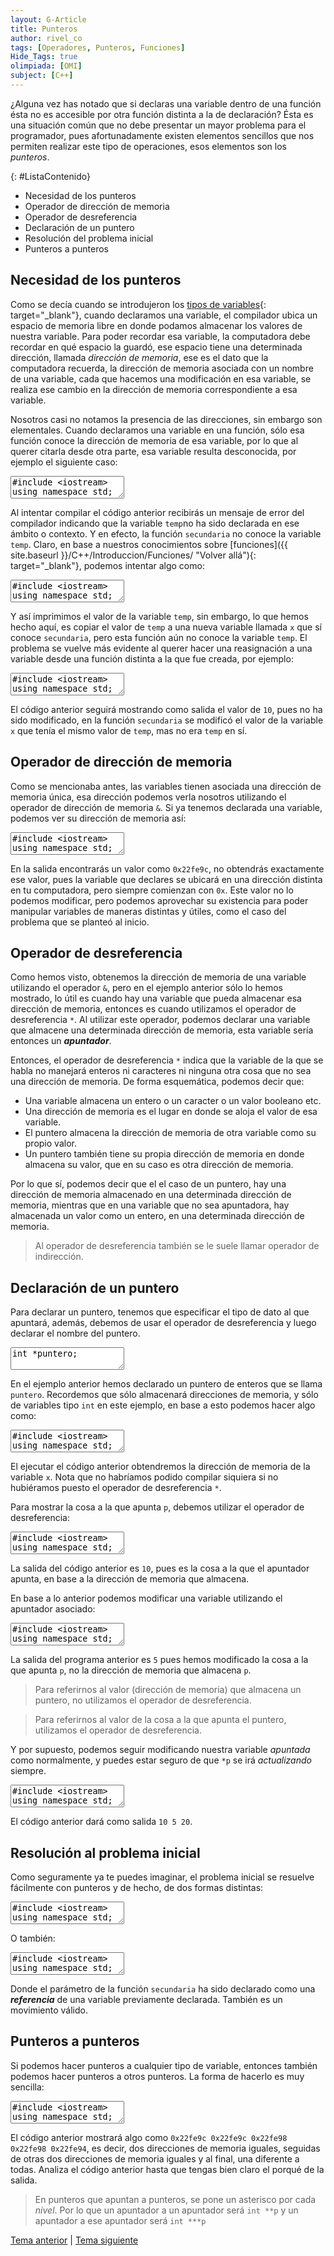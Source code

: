 ```yaml
---
layout: G-Article
title: Punteros
author: rivel_co
tags: [Operadores, Punteros, Funciones]
Hide_Tags: true
olimpiada: [OMI]
subject: [C++]
---
```


¿Alguna vez has notado que si declaras una variable dentro de una función ésta no es accesible por otra función distinta a la de declaración? Ésta es una situación común que no debe presentar un mayor problema para el programador, pues afortunadamente existen elementos sencillos que nos permiten realizar este tipo de operaciones, esos elementos son los *punteros*.

{: #ListaContenido}
- Necesidad de los punteros
- Operador de dirección de memoria
- Operador de desreferencia
- Declaración de un puntero
- Resolución del problema inicial
- Punteros a punteros

## Necesidad de los punteros

Como se decía cuando se introdujeron los [tipos de variables]({{site.baseurl}}/C++/Introduccion/Variables/ "Volver allá"){: target="_blank"}, cuando declaramos una variable, el compilador ubica un espacio de memoria libre en donde podamos almacenar los valores de nuestra variable. Para poder recordar esa variable, la computadora debe recordar en qué espacio la guardó, ese espacio tiene una determinada dirección, llamada *dirección de memoria*, ese es el dato que la computadora recuerda, la dirección de memoria asociada con un nombre de una variable, cada que hacemos una modificación en esa variable, se realiza ese cambio en la dirección de memoria correspondiente a esa variable.

Nosotros casi no notamos la presencia de las direcciones, sin embargo son elementales. Cuando declaramos una variable en una función, sólo esa función conoce la dirección de memoria de esa variable, por lo que al querer citarla desde otra parte, esa variable resulta desconocida, por ejemplo el siguiente caso:

<textarea class="editor">
#include &lt;iostream&gt;
using namespace std;

void secundaria(void){
    cout << temp;
    return;
}

int main(){
    int temp = 10;
    
    secundaria();
    
    return 0;
}</textarea>

Al intentar compilar el código anterior recibirás un mensaje de error del compilador indicando que la variable `temp`no ha sido declarada en ese ámbito o contexto. Y en efecto, la función `secundaria` no conoce la variable `temp`. Claro, en base a nuestros conocimientos sobre [funciones]({{ site.baseurl }}/C++/Introduccion/Funciones/ "Volver allá"){: target="_blank"}, podemos intentar algo como:

<textarea class="editor">
#include &lt;iostream&gt;
using namespace std;

void secundaria(int x){
    cout << x;
    return;
}

int main(){
    int temp = 10;
    
    secundaria(temp);
    
    return 0;
}</textarea>

Y así imprimimos el valor de la variable `temp`, sin embargo, lo que hemos hecho aquí, es copiar el valor de `temp` a una nueva variable llamada `x` que sí conoce `secundaria`, pero esta función aún no conoce la variable `temp`. El problema se vuelve más evidente al querer hacer una reasignación a una variable desde una función distinta a la que fue creada, por ejemplo:

<textarea class="editor">
#include &lt;iostream&gt;
using namespace std;

void secundaria(int x){
    x = 5;
    return;
}

int main(){
    int temp = 10;
    secundaria(temp);
    cout << temp;
    
    return 0;
}</textarea>

El código anterior seguirá mostrando como salida el valor de `10`, pues no ha sido modificado, en la función `secundaria` se modificó el valor de la variable `x` que tenía el mismo valor de `temp`, mas no era `temp` en sí.

## Operador de dirección de memoria

Como se mencionaba antes, las variables tienen asociada una dirección de memoria única, esa dirección podemos verla nosotros utilizando el operador de dirección de memoria `&`. Si ya tenemos declarada una variable, podemos ver su dirección de memoria así:

<textarea class="editor">
#include &lt;iostream&gt;
using namespace std;

int main(){
    int x = 10;
    
    cout << &x;
    
    return 0;
}</textarea>

En la salida encontrarás un valor como `0x22fe9c`, no obtendrás exactamente ese valor, pues la variable que declares se ubicará en una dirección distinta en tu computadora, pero siempre comienzan con `0x`. Este valor no lo podemos modificar, pero podemos aprovechar su existencia para poder manipular variables de maneras distintas y útiles, como el caso del problema que se planteó al inicio.

## Operador de desreferencia

Como hemos visto, obtenemos la dirección de memoria de una variable utilizando el operador `&`, pero en el ejemplo anterior sólo lo hemos mostrado, lo útil es cuando hay una variable que pueda almacenar esa dirección de memoria, entonces es cuando utilizamos el operador de desreferencia `*`. Al utilizar este operador, podemos declarar una variable que almacene una determinada dirección de memoria, esta variable sería entonces un ***apuntador***.

Entonces, el operador de desreferencia `*` indica que la variable de la que se habla no manejará enteros ni caracteres ni ninguna otra cosa que no sea una dirección de memoria. De forma esquemática, podemos decir que:

- Una variable almacena un entero o un caracter o un valor booleano etc.
- Una dirección de memoria es el lugar en donde se aloja el valor de esa variable.
- El puntero almacena la dirección de memoria de otra variable como su propio valor.
- Un puntero también tiene su propia dirección de memoria en donde almacena su valor, que en su caso es otra dirección de memoria.

Por lo que sí, podemos decir que el el caso de un puntero, hay una dirección de memoria almacenado en una determinada dirección de memoria, mientras que en una variable que no sea apuntadora, hay almacenada un valor como un entero, en una determinada dirección de memoria.

> Al operador de desreferencia también se le suele llamar operador de indirección.

## Declaración de un puntero

Para declarar un puntero, tenemos que especificar el tipo de dato al que apuntará, además, debemos de usar el operador de desreferencia y luego declarar el nombre del puntero.

<textarea class="editor">
int *puntero;</textarea>

En el ejemplo anterior hemos declarado un puntero de enteros que se llama `puntero`. Recordemos que sólo almacenará direcciones de memoria, y sólo de variables tipo `int` en este ejemplo, en base a esto podemos hacer algo como:

<textarea class="editor">
#include &lt;iostream&gt;
using namespace std;

int main(){
    int x = 10;
    int *p;
    p = &x;
    
    cout << p;
    
    return 0;
}</textarea>

El ejecutar el código anterior obtendremos la dirección de memoria de la variable `x`. Nota que no habríamos podido compilar siquiera si no hubiéramos puesto el operador de desreferencia `*`.

Para mostrar la cosa a la que apunta `p`, debemos utilizar el operador de desreferencia:

<textarea class="editor">
#include &lt;iostream&gt;
using namespace std;

int main(){
    int x = 10;
    int *p;
    p = &x;
    
    cout << *p;
    
    return 0;
}</textarea>

La salida del código anterior es `10`, pues es la cosa a la que el apuntador apunta, en base a la dirección de memoria que almacena.

En base a lo anterior podemos modificar una variable utilizando el apuntador asociado:

<textarea class="editor">
#include &lt;iostream&gt;
using namespace std;

int main(){
    int x = 10;
    int *p;
    p = &x;
    
    *p = 5;
    
    cout << x;
    
    return 0;
}</textarea>

La salida del programa anterior es `5` pues hemos modificado la cosa a la que apunta `p`, no la dirección de memoria que almacena `p`.

> Para referirnos al valor (dirección de memoria) que almacena un puntero, no utilizamos el operador de desreferencia.

> Para referirnos al valor de la cosa a la que apunta el puntero, utilizamos el operador de desreferencia.

Y por supuesto, podemos seguir modificando nuestra variable *apuntada* como normalmente, y puedes estar seguro de que `*p` se irá *actualizando* siempre.

<textarea class="editor">
#include &lt;iostream&gt;
using namespace std;

int main(){
    int x = 10;
    int *p;
    
    p = &x;
    cout << *p << " ";
    
    *p = 5;
    cout << x << " ";
    
    x = 20;
    cout << *p;
    
    return 0;
}</textarea>

El código anterior dará como salida `10 5 20`.

## Resolución al problema inicial

Como seguramente ya te puedes imaginar, el problema inicial se resuelve fácilmente con punteros y de hecho, de dos formas distintas:

<textarea class="editor">
#include &lt;iostream&gt;
using namespace std;

void secundaria(int *x){
    *x = 20;
}

int main(){
    int temp = 10;
    
    secundaria(&temp);
    
    cout << temp;
    
    return 0;
}</textarea>

O también:

<textarea class="editor">
#include &lt;iostream&gt;
using namespace std;

void secundaria(int &x){
    x = 20;
}

int main(){
    int temp = 10;
    
    secundaria(temp);
    
    cout << temp;
    
    return 0;
}</textarea>

Donde el parámetro de la función `secundaria` ha sido declarado como una ***referencia*** de una variable previamente declarada. También es un movimiento válido.

## Punteros a punteros

Si podemos hacer punteros a cualquier tipo de variable, entonces también podemos hacer punteros a otros punteros. La forma de hacerlo es muy sencilla:

<textarea class="editor">
#include &lt;iostream&gt;
using namespace std;

int main(){
    int x = 1;
    int *p = &x;
    int **pp = &p;
    
    cout << &x << " "
         << p << " "
         << &p << " "
         << pp << " "
         << &pp;
    
    return 0;
}</textarea>

El código anterior mostrará algo como `0x22fe9c 0x22fe9c 0x22fe98 0x22fe98 0x22fe94`, es decir, dos direcciones de memoria iguales, seguidas de otras dos direcciones de memoria iguales y al final, una diferente a todas. Analiza el código anterior hasta que tengas bien claro el porqué de la salida.

> En punteros que apuntan a punteros, se pone un asterisco por cada *nivel*. Por lo que un apuntador a un apuntador será `int **p` y un apuntador a ese apuntador será `int ***p`

<div class="Nav">
    <a href="{{ site.baseurl }}/C++/Introduccion/Operadores/">Tema anterior</a> | <a href="{{ site.baseurl }}/C++/Introduccion/Sentencias/">Tema siguiente</a>
</div>